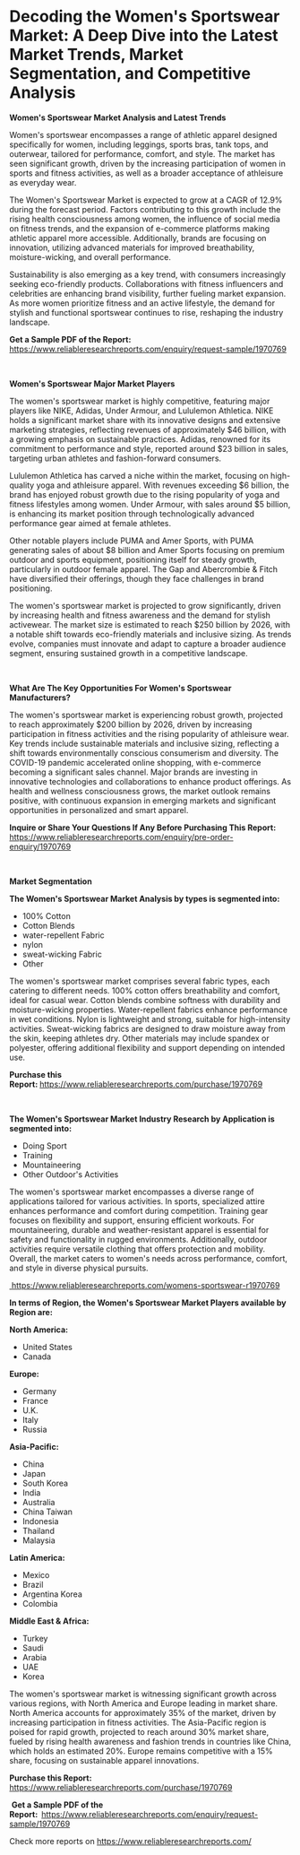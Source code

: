 <p><h1>Decoding the Women's Sportswear Market: A Deep Dive into the Latest Market Trends, Market Segmentation, and Competitive Analysis</h1></p><p><strong>Women's Sportswear Market Analysis and Latest Trends</strong></p>
<p><p>Women's sportswear encompasses a range of athletic apparel designed specifically for women, including leggings, sports bras, tank tops, and outerwear, tailored for performance, comfort, and style. The market has seen significant growth, driven by the increasing participation of women in sports and fitness activities, as well as a broader acceptance of athleisure as everyday wear. </p><p>The Women's Sportswear Market is expected to grow at a CAGR of 12.9% during the forecast period. Factors contributing to this growth include the rising health consciousness among women, the influence of social media on fitness trends, and the expansion of e-commerce platforms making athletic apparel more accessible. Additionally, brands are focusing on innovation, utilizing advanced materials for improved breathability, moisture-wicking, and overall performance.</p><p>Sustainability is also emerging as a key trend, with consumers increasingly seeking eco-friendly products. Collaborations with fitness influencers and celebrities are enhancing brand visibility, further fueling market expansion. As more women prioritize fitness and an active lifestyle, the demand for stylish and functional sportswear continues to rise, reshaping the industry landscape.</p></p>
<p><strong>Get a Sample PDF of the Report:&nbsp;</strong> <a href="https://www.reliableresearchreports.com/enquiry/request-sample/1970769?utm_campaign=2030&utm_medium=2&utm_source=Github&utm_content=ia&utm_term=08022025&utm_id=womens-sportswear">https://www.reliableresearchreports.com/enquiry/request-sample/1970769</a></p>
<p>&nbsp;</p>
<p><strong>Women's Sportswear Major Market Players</strong></p>
<p><p>The women's sportswear market is highly competitive, featuring major players like NIKE, Adidas, Under Armour, and Lululemon Athletica. NIKE holds a significant market share with its innovative designs and extensive marketing strategies, reflecting revenues of approximately $46 billion, with a growing emphasis on sustainable practices. Adidas, renowned for its commitment to performance and style, reported around $23 billion in sales, targeting urban athletes and fashion-forward consumers.</p><p>Lululemon Athletica has carved a niche within the market, focusing on high-quality yoga and athleisure apparel. With revenues exceeding $6 billion, the brand has enjoyed robust growth due to the rising popularity of yoga and fitness lifestyles among women. Under Armour, with sales around $5 billion, is enhancing its market position through technologically advanced performance gear aimed at female athletes.</p><p>Other notable players include PUMA and Amer Sports, with PUMA generating sales of about $8 billion and Amer Sports focusing on premium outdoor and sports equipment, positioning itself for steady growth, particularly in outdoor female apparel. The Gap and Abercrombie & Fitch have diversified their offerings, though they face challenges in brand positioning.</p><p>The women's sportswear market is projected to grow significantly, driven by increasing health and fitness awareness and the demand for stylish activewear. The market size is estimated to reach $250 billion by 2026, with a notable shift towards eco-friendly materials and inclusive sizing. As trends evolve, companies must innovate and adapt to capture a broader audience segment, ensuring sustained growth in a competitive landscape.</p></p>
<p>&nbsp;</p>
<p><strong>What Are The Key Opportunities For Women's Sportswear Manufacturers?</strong></p>
<p><p>The women's sportswear market is experiencing robust growth, projected to reach approximately $200 billion by 2026, driven by increasing participation in fitness activities and the rising popularity of athleisure wear. Key trends include sustainable materials and inclusive sizing, reflecting a shift towards environmentally conscious consumerism and diversity. The COVID-19 pandemic accelerated online shopping, with e-commerce becoming a significant sales channel. Major brands are investing in innovative technologies and collaborations to enhance product offerings. As health and wellness consciousness grows, the market outlook remains positive, with continuous expansion in emerging markets and significant opportunities in personalized and smart apparel.</p></p>
<p><strong>Inquire or Share Your Questions If Any Before Purchasing This Report:</strong> <a href="https://www.reliableresearchreports.com/enquiry/pre-order-enquiry/1970769?utm_campaign=2030&utm_medium=2&utm_source=Github&utm_content=ia&utm_term=08022025&utm_id=womens-sportswear">https://www.reliableresearchreports.com/enquiry/pre-order-enquiry/1970769</a></p>
<p>&nbsp;</p>
<p><strong>Market Segmentation</strong></p>
<p><strong>The Women's Sportswear Market Analysis by types is segmented into:</strong></p>
<p><ul><li>100% Cotton</li><li>Cotton Blends</li><li>water-repellent Fabric</li><li>nylon</li><li>sweat-wicking Fabric</li><li>Other</li></ul></p>
<p><p>The women's sportswear market comprises several fabric types, each catering to different needs. 100% cotton offers breathability and comfort, ideal for casual wear. Cotton blends combine softness with durability and moisture-wicking properties. Water-repellent fabrics enhance performance in wet conditions. Nylon is lightweight and strong, suitable for high-intensity activities. Sweat-wicking fabrics are designed to draw moisture away from the skin, keeping athletes dry. Other materials may include spandex or polyester, offering additional flexibility and support depending on intended use.</p></p>
<p><strong>Purchase this Report:&nbsp;</strong><a href="https://www.reliableresearchreports.com/purchase/1970769?utm_campaign=2030&utm_medium=2&utm_source=Github&utm_content=ia&utm_term=08022025&utm_id=womens-sportswear">https://www.reliableresearchreports.com/purchase/1970769</a></p>
<p>&nbsp;</p>
<p><strong>The Women's Sportswear Market Industry Research by Application is segmented into:</strong></p>
<p><ul><li>Doing Sport</li><li>Training</li><li>Mountaineering</li><li>Other Outdoor's Activities</li></ul></p>
<p><p>The women's sportswear market encompasses a diverse range of applications tailored for various activities. In sports, specialized attire enhances performance and comfort during competition. Training gear focuses on flexibility and support, ensuring efficient workouts. For mountaineering, durable and weather-resistant apparel is essential for safety and functionality in rugged environments. Additionally, outdoor activities require versatile clothing that offers protection and mobility. Overall, the market caters to women's needs across performance, comfort, and style in diverse physical pursuits.</p></p>
<p><a href="https://www.reliableresearchreports.com/womens-sportswear-r1970769?utm_campaign=2030&utm_medium=2&utm_source=Github&utm_content=ia&utm_term=08022025&utm_id=womens-sportswear">&nbsp;https://www.reliableresearchreports.com/womens-sportswear-r1970769</a></p>
<p><strong>In terms of Region, the Women's Sportswear Market Players available by Region are:</strong></p>
<p>
    <p> <strong> North America: </strong>
        <ul>
            <li>United States</li>
            <li>Canada</li>
        </ul>
        </p> 
    <p> <strong> Europe: </strong>
        <ul>
            <li>Germany</li>
            <li>France</li>
            <li>U.K.</li>
            <li>Italy</li>
            <li>Russia</li>
        </ul>
        </p> 
    <p> <strong> Asia-Pacific: </strong>
        <ul>
            <li>China</li>
            <li>Japan</li>
            <li>South Korea</li>
            <li>India</li>
            <li>Australia</li>
            <li>China Taiwan</li>
            <li>Indonesia</li>
            <li>Thailand</li>
            <li>Malaysia</li>
        </ul>
        </p> 
    <p> <strong> Latin America: </strong>
        <ul>
            <li>Mexico</li>
            <li>Brazil</li>
            <li>Argentina Korea</li>
            <li>Colombia</li>
        </ul>
        </p> 
    <p> <strong> Middle East & Africa: </strong>
        <ul>
            <li>Turkey</li>
            <li>Saudi</li>
            <li>Arabia</li>
            <li>UAE</li>
            <li>Korea</li>
        </ul>
    </p>
    </p>
<p><p>The women's sportswear market is witnessing significant growth across various regions, with North America and Europe leading in market share. North America accounts for approximately 35% of the market, driven by increasing participation in fitness activities. The Asia-Pacific region is poised for rapid growth, projected to reach around 30% market share, fueled by rising health awareness and fashion trends in countries like China, which holds an estimated 20%. Europe remains competitive with a 15% share, focusing on sustainable apparel innovations.</p></p>
<p><strong>Purchase this Report: </strong><a href="https://www.reliableresearchreports.com/purchase/1970769?utm_campaign=2030&utm_medium=2&utm_source=Github&utm_content=ia&utm_term=08022025&utm_id=womens-sportswear">https://www.reliableresearchreports.com/purchase/1970769</a></p>
<p>&nbsp;<strong>Get a Sample PDF of the Report:&nbsp;&nbsp;</strong><a href="https://www.reliableresearchreports.com/enquiry/request-sample/1970769?utm_campaign=2030&utm_medium=2&utm_source=Github&utm_content=ia&utm_term=08022025&utm_id=womens-sportswear">https://www.reliableresearchreports.com/enquiry/request-sample/1970769</a></p>
<p><strong></strong></p>
<p>Check more reports on <a href="https://www.reliableresearchreports.com/?utm_campaign=2030&utm_medium=2&utm_source=Github&utm_content=ia&utm_term=08022025&utm_id=womens-sportswear">https://www.reliableresearchreports.com/</a></p>